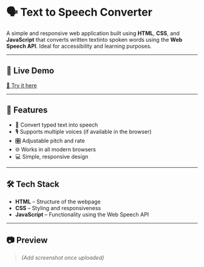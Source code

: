 # 🗣️ Text to Speech Converter

A simple and responsive web application built using **HTML**, **CSS**, and **JavaScript** that converts 
written textinto spoken words using the **Web Speech API**. Ideal for accessibility and learning purposes.

---

## 🔗 Live Demo

[🚀 Try it here](https://text-to-speech-converter-bay-nine.vercel.app)

---

## 🎯 Features

- 📝 Convert typed text into speech
- 🎙️ Supports multiple voices (if available in the browser)
- 🎛️ Adjustable pitch and rate
- 🌐 Works in all modern browsers
- 💻 Simple, responsive design

---

## 🛠️ Tech Stack

- **HTML** – Structure of the webpage
- **CSS** – Styling and responsiveness
- **JavaScript** – Functionality using the Web Speech API

---

## 📷 Preview

> *(Add screenshot once uploaded)*


